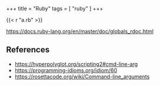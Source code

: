 +++
title = "Ruby"
tags = [ "ruby" ]
+++

{{< r "a.rb" >}}

<https://docs.ruby-lang.org/en/master/doc/globals_rdoc.html>

## References

- <https://hyperpolyglot.org/scripting2#cmd-line-arg>
- <https://programming-idioms.org/idiom/60>
- <https://rosettacode.org/wiki/Command-line_arguments>
